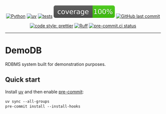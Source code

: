 <div align="center">

[![Python](https://img.shields.io/badge/Python-3.11+-blue.svg)](https://www.python.org/downloads/)
[![uv](https://img.shields.io/endpoint?url=https://raw.githubusercontent.com/astral-sh/uv/main/assets/badge/v0.json)](https://github.com/astral-sh/uv)
[![tests](https://github.com/billwallis/demodb/actions/workflows/tests.yaml/badge.svg)](https://github.com/billwallis/demodb/actions/workflows/tests.yaml)
[![coverage](coverage.svg)](https://github.com/dbrgn/coverage-badge)
[![GitHub last commit](https://img.shields.io/github/last-commit/billwallis/demodb)](https://shields.io/badges/git-hub-last-commit)

[![code style: prettier](https://img.shields.io/badge/code_style-prettier-ff69b4.svg?style=flat-square)](https://github.com/prettier/prettier)
[![Ruff](https://img.shields.io/endpoint?url=https://raw.githubusercontent.com/astral-sh/ruff/main/assets/badge/v2.json)](https://github.com/astral-sh/ruff)
[![pre-commit.ci status](https://results.pre-commit.ci/badge/github/billwallis/demodb/main.svg)](https://results.pre-commit.ci/latest/github/billwallis/demodb/main)

</div>

---

# DemoDB

RDBMS system built for demonstration purposes.

## Quick start

Install [uv](https://docs.astral.sh/uv/getting-started/installation/) and then enable [pre-commit](https://pre-commit.com/):

```shell
uv sync --all-groups
pre-commit install --install-hooks
```
